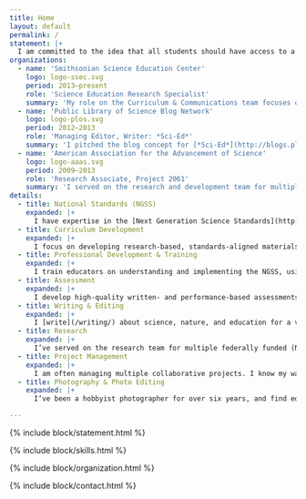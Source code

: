 ```yaml
---
title: Home
layout: default
permalink: /
statement: |+
  I am committed to the idea that all students should have access to a high-quality science education. I apply expertise in education research, national standards, curriculum, assessment, and professional development to provide support, training, and resources to educators striving to raise expectations and meet this challenging, but achievable goal.
organizations:
  - name: 'Smithsonian Science Education Center'
    logo: logo-ssec.svg
    period: 2013–present
    role: 'Science Education Research Specialist'
    summary: 'My role on the Curriculum & Communications team focuses on translating research into practice. I’m a managing editor on a new (in development) [NGSS](http://www.nextgenscience.org/)-aligned curriculum series, a project lead on the [*Good Thinking!*](https://www.youtube.com/playlist?list=PLHWBid5WSAzT7PN4Q8Mnpk1ZwCb2g_5V_) video series, and a contributor to the [*STEMvisions*](https://ssec.si.edu/stemvisions-blog) blog.'
  - name: 'Public Library of Science Blog Network'
    logo: logo-plos.svg
    period: 2012–2013
    role: 'Managing Editor, Writer: *Sci-Ed*'
    summary: 'I pitched the blog concept for [*Sci-Ed*](http://blogs.plos.org/scied/) to the network and remotely managed a team of writers to cover science education from multiple angles (including formal, informal, and higher ed) for a broad audience.'
  - name: 'American Association for the Advancement of Science'
    logo: logo-aaas.svg
    period: 2009–2013
    role: 'Research Associate, Project 2061'
    summary: 'I served on the research and development team for multiple federally funded (NSF, IES) grants investigating the effectiveness of research-based, standards-aligned [curriculum materials](http://www.aaas.org/sites/default/files/THSBSummaryBooklet-F.pdf) and [assessments](http://assessment.aaas.org/pages/home).'
details:
  - title: National Standards (NGSS)
    expanded: |+
      I have expertise in the [Next Generation Science Standards](http://www.nextgenscience.org/) (NGSS) and their parent document, the NRC’s [*A Framework for K-12 Science Education*](http://www.nextgenscience.org/framework-k%E2%80%9312-science-education). I was recently selected as a panelist on [Achieve's NGSS EQuIP Peer Review Panel](http://achieve.org/our-initiatives/equip/peer-review-panel).
  - title: Curriculum Development
    expanded: |+
      I focus on developing research-based, standards-aligned materials for elementary and middle school science classrooms. I believe high-quality curriculum materials can be educative for both students and teachers.
  - title: Professional Development & Training
    expanded: |+
      I train educators on understanding and implementing the NGSS, using the [EQuIP rubric](http://www.nextgenscience.org/sites/default/files/EQuIP%20Rubric%20for%20Science%20v3.pdf) to identify NGSS-aligned materials, anticipating and probing student ideas, and facilitating student engagement in the science & engineering practices.
  - title: Assessment
    expanded: |+
      I develop high-quality written- and performance-based assessments through careful review, pilot testing, and precise standards alignment.
  - title: Writing & Editing
    expanded: |+
      I [write](/writing/) about science, nature, and education for a variety of audiences, including teachers, students, and the general public. As an editor, I specialize in structural and line editing and especially enjoy opportunities for close collaboration with writers.
  - title: Research
    expanded: |+
      I’ve served on the research team for multiple federally funded (NSF, IES) science education research studies collecting and analyzing data, including user interviews. I also specialize in translating research findings into the design of educational products – I spend a lot of time on Google Scholar.
  - title: Project Management
    expanded: |+
      I am often managing multiple collaborative projects. I know my way around Basecamp and Slack, and am always looking for ways to streamline processes and foster creativity.
  - title: Photography & Photo Editing
    expanded: |+
      I’ve been a hobbyist photographer for over six years, and find editing in Lightroom just as engaging as shooting. I also shoot events for charities like [City Dogs Rescue](http://www.citydogsrescuedc.org/).

---
```


{% include block/statement.html %}

{% include block/skills.html %}

{% include block/organization.html %}

{% include block/contact.html %}
